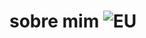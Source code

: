 # sobre mim ![EU](https://user-images.githubusercontent.com/105867215/169318460-aabf4038-db5f-4cbd-a45b-b982f62bf067.png)
 
